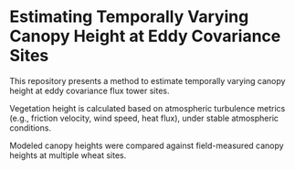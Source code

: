 # Estimating Temporally Varying Canopy Height at Eddy Covariance Sites
This repository presents a method to estimate temporally varying canopy height at eddy covariance flux tower sites.

Vegetation height is calculated based on atmospheric turbulence metrics (e.g., friction velocity, wind speed, heat flux), under stable atmospheric conditions.

Modeled canopy heights were compared against field-measured canopy heights at multiple wheat sites.
